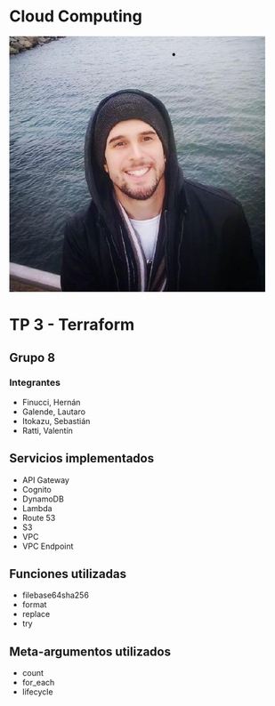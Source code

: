 # Cloud Computing

![](./terraform/resources/images/anasillo.png)

# TP 3 - Terraform
## Grupo 8

### Integrantes

- Finucci, Hernán
- Galende, Lautaro
- Itokazu, Sebastián
- Ratti, Valentín

## Servicios implementados

- API Gateway
- Cognito
- DynamoDB
- Lambda
- Route 53
- S3
- VPC
- VPC Endpoint

## Funciones utilizadas

- filebase64sha256
- format
- replace
- try

## Meta-argumentos utilizados

- count
- for_each
- lifecycle